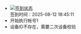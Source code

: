 - [![签到状态](https://github.com/li5bo5/Cloud189-Actions/actions/workflows/main.yml/badge.svg?branch=main)](https://github.com/li5bo5/Cloud189-Actions/actions/workflows/main.yml) <br> 签到时间：2025-08-12 18:45:11
- 开始执行帐号1
- 设备ID不存在，需要二次设备校验
